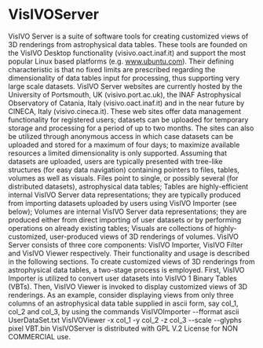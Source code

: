 # VisIVOServer

VisIVO Server is a suite of software tools for creating customized views of 3D renderings from astrophysical data tables. These tools are founded on the VisIVO Desktop functionality (visivo.oact.inaf.it) and support the most popular Linux based platforms (e.g. www.ubuntu.com). Their defining characteristic is that no fixed limits are prescribed regarding the dimensionality of data tables input for processing, thus supporting very large scale datasets.
VisIVO Server websites are currently hosted by the University of Portsmouth, UK (visivo.port.ac.uk), the INAF Astrophysical Observatory of Catania, Italy (visivo.oact.inaf.it) and in the near future by CINECA, Italy (visivo.cineca.it). These web sites offer data management functionality for registered users; datasets can be uploaded for temporary storage and processing for a period of up to two months. The sites can also be utilized through anonymous access in which case datasets can be uploaded and stored for a maximum of four days; to maximize available resources a limited dimensionality is only supported.
Assuming that datasets are uploaded, users are typically presented with tree-like structures (for easy data navigation) containing pointers to files, tables, volumes as well as visuals.
Files point to single, or possibly several (for distributed datasets), astrophysical data tables;
Tables are highly-efficient internal VisIVO Server data representations; they are typically produced from importing datasets uploaded by users using VisIVO Importer (see below); Volumes are internal VisIVO Server data representations; they are produced either from direct importing of user datasets or by performing operations on already existing tables; Visuals are collections of highly-customized, user-produced views of 3D renderings of volumes.
VisIVO Server consists of three core components: VisIVO Importer, VisIVO Filter and VisIVO Viewer respectively. Their functionality and usage is described in the following sections.
To create customized views of 3D renderings from astrophysical data tables, a two-stage process is employed. First, VisIVO Importer is utilized to convert user datasets into VisIVO
1
Binary Tables (VBTs). Then, VisIVO Viewer is invoked to display customized views of 3D renderings. As an example, consider displaying views from only three columns of an astrophysical data table supplied in ascii form, say col_1, col_2 and col_3, by using the commands
VisIVOImporter --fformat ascii UserDataSet.txt
VisIVOViewer -x col_1 -y col_2 -z col_3 --scale --glyphs pixel VBT.bin
VisIVOServer is distributed with GPL V.2 License for NON COMMERCIAL use.
